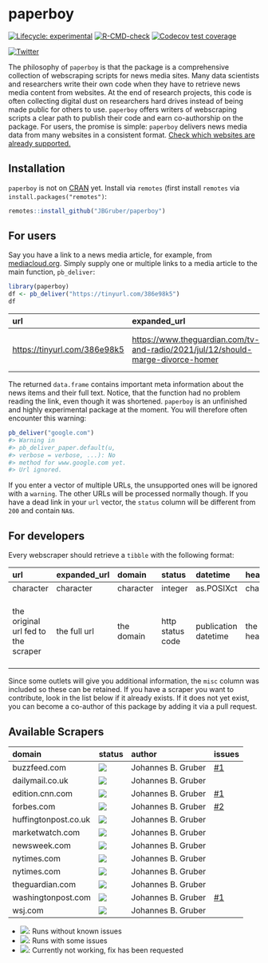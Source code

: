 
<!-- README.md is generated from README.Rmd. Please edit that file -->

# paperboy

<!-- badges: start -->

[![Lifecycle:
experimental](https://img.shields.io/badge/lifecycle-experimental-orange.svg)](https://lifecycle.r-lib.org/articles/stages.html#experimental)
[![R-CMD-check](https://github.com/JBGruber/paperboy/workflows/R-CMD-check/badge.svg)](https://github.com/JBGruber/paperboy/actions)
[![Codecov test
coverage](https://codecov.io/gh/JBGruber/paperboy/branch/main/graph/badge.svg)](https://codecov.io/gh/JBGruber/paperboy?branch=main)
<!-- badges: end -->

[![Twitter](https://img.shields.io/twitter/url/https/twitter.com/JohannesBGruber.svg?style=social&label=Follow%20%40JohannesBGruber)](https://twitter.com/JohannesBGruber)

The philosophy of `paperboy` is that the package is a comprehensive
collection of webscraping scripts for news media sites. Many data
scientists and researchers write their own code when they have to
retrieve news media content from websites. At the end of research
projects, this code is often collecting digital dust on researchers hard
drives instead of being made public for others to use. `paperboy` offers
writers of webscraping scripts a clear path to publish their code and
earn co-authorship on the package. For users, the promise is simple:
`paperboy` delivers news media data from many websites in a consistent
format. [Check which websites are already
supported.](#available-scrapers)

## Installation

`paperboy` is not on [CRAN](https://CRAN.R-project.org) yet. Install via
`remotes` (first install `remotes` via `install.packages("remotes")`:

``` r
remotes::install_github("JBGruber/paperboy")
```

## For users

Say you have a link to a news media article, for example, from
[mediacloud.org](https://mediacloud.org/). Simply supply one or multiple
links to a media article to the main function, `pb_deliver`:

``` r
library(paperboy)
df <- pb_deliver("https://tinyurl.com/386e98k5")
df
```

| url                            | expanded\_url                                                                     | domain              | status | datetime            | author                                                | headline                | text                     | misc |
|:-------------------------------|:----------------------------------------------------------------------------------|:--------------------|-------:|:--------------------|:------------------------------------------------------|:------------------------|:-------------------------|:-----|
| <https://tinyurl.com/386e98k5> | <https://www.theguardian.com/tv-and-radio/2021/jul/12/should-marge-divorce-homer> | www.theguardian.com |    200 | 2021-07-12 12:00:13 | <https://www.theguardian.com/profile/stuart-heritage> | ‘A woman trapped in an… | The Simpson couple have… | NULL |

The returned `data.frame` contains important meta information about the
news items and their full text. Notice, that the function had no problem
reading the link, even though it was shortened. `paperboy` is an
unfinished and highly experimental package at the moment. You will
therefore often encounter this warning:

``` r
pb_deliver("google.com")
#> Warning in
#> pb_deliver_paper.default(u,
#> verbose = verbose, ...): No
#> method for www.google.com yet.
#> Url ignored.
```

If you enter a vector of multiple URLs, the unsupported ones will be
ignored with a `warning`. The other URLs will be processed normally
though. If you have a dead link in your `url` vector, the `status`
column will be different from `200` and contain `NA`s.

## For developers

Every webscraper should retrieve a `tibble` with the following format:

| url                                 | expanded\_url | domain     | status           | datetime             | headline     | author     | text          | misc                                                                      |
|:------------------------------------|:--------------|:-----------|:-----------------|:---------------------|:-------------|:-----------|:--------------|:--------------------------------------------------------------------------|
| character                           | character     | character  | integer          | as.POSIXct           | character    | character  | character     | list                                                                      |
| the original url fed to the scraper | the full url  | the domain | http status code | publication datetime | the headline | the author | the full text | all other information that can be consistently found on a specific outlet |

Since some outlets will give you additional information, the `misc`
column was included so these can be retained. If you have a scraper you
want to contribute, look in the list below if it already exists. If it
does not yet exist, you can become a co-author of this package by adding
it via a pull request.

## Available Scrapers

| domain               | status                                                        | author             | issues                                               |
|:---------------------|:--------------------------------------------------------------|:-------------------|:-----------------------------------------------------|
| buzzfeed.com         | ![](https://img.shields.io/badge/status-broken-%23D8634C)     | Johannes B. Gruber | [#1](https://github.com/JBGruber/paperboy/issues/1) |
| dailymail.co.uk      | ![](https://img.shields.io/badge/status-gold-%23ffd700.svg)   | Johannes B. Gruber |                                                      |
| edition.cnn.com      | ![](https://img.shields.io/badge/status-broken-%23D8634C)     | Johannes B. Gruber | [#1](https://github.com/JBGruber/paperboy/issues/1) |
| forbes.com           | ![](https://img.shields.io/badge/status-silver-%23C0C0C0.svg) | Johannes B. Gruber | [#2](https://github.com/JBGruber/paperboy/issues/2) |
| huffingtonpost.co.uk | ![](https://img.shields.io/badge/status-gold-%23ffd700.svg)   | Johannes B. Gruber |                                                      |
| marketwatch.com      | ![](https://img.shields.io/badge/status-gold-%23ffd700.svg)   | Johannes B. Gruber |                                                      |
| newsweek.com         | ![](https://img.shields.io/badge/status-gold-%23ffd700.svg)   | Johannes B. Gruber |                                                      |
| nytimes.com          | ![](https://img.shields.io/badge/status-gold-%23ffd700.svg)   | Johannes B. Gruber |                                                      |
| nytimes.com          | ![](https://img.shields.io/badge/status-gold-%23ffd700.svg)   | Johannes B. Gruber |                                                      |
| theguardian.com      | ![](https://img.shields.io/badge/status-gold-%23ffd700.svg)   | Johannes B. Gruber |                                                      |
| washingtonpost.com   | ![](https://img.shields.io/badge/status-broken-%23D8634C)     | Johannes B. Gruber | [#1](https://github.com/JBGruber/paperboy/issues/1) |
| wsj.com              | ![](https://img.shields.io/badge/status-gold-%23ffd700.svg)   | Johannes B. Gruber |                                                      |

-   ![](https://img.shields.io/badge/status-gold-%23ffd700.svg): Runs
    without known issues
-   ![](https://img.shields.io/badge/status-silver-%23C0C0C0.svg): Runs
    with some issues
-   ![](https://img.shields.io/badge/status-broken-%23D8634C): Currently
    not working, fix has been requested
